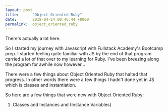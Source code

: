 ```yaml
---
layout: post
title:      "Object Oriented Ruby"
date:       2018-04-24 00:46:44 +0000
permalink:  object_oriented_ruby
---
```



There's actually a lot here. 

So I started my journey with Javascript with Fullstack Academy's Bootcamp prep. I started feeling quite familiar with JS by the end of that program carried a lot of that over to my learning for Ruby. I've been breezing along the program for awhile now however...

There were a few things about Object Oriented Ruby that halted that progress. In other words there were a few things I hadn't done yet in JS which is classes and instantiation.

So here are a few things that were new with Object Oriented Ruby:

1. Classes and Instances and (Instance Variables)
 
